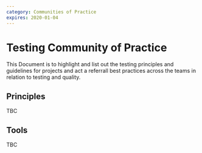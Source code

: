 ```yaml
---
category: Communities of Practice
expires: 2020-01-04 
---
```

# Testing Community of Practice

This Document is to highlight and list out the testing principles and guidelines for projects and act a referrall best practices across the teams in relation to testing and quality. 

[Testing Guidelines]: https://ministryofjustice.github.io/opg-technical-guidance/guides/

## Principles

TBC

## Tools

TBC
